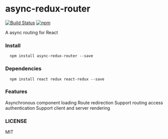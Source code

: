 # async-redux-router
  [![Build Status](https://travis-ci.org/YJJA/async-redux-router.svg?branch=master)](https://travis-ci.org/YJJA/async-redux-router)
  [![npm](https://img.shields.io/npm/v/async-redux-router.svg)](https://www.npmjs.com/package/async-redux-router)

  A async routing for React

### Install
  ```
    npm install async-redux-router --save
  ```

### Dependencies
  ```
    npm install react redux react-redux --save
  ```

### Features
  Asynchronous component loading
  Route redirection
  Support routing access authentication
  Support client and server rendering

### LICENSE
  MIT
